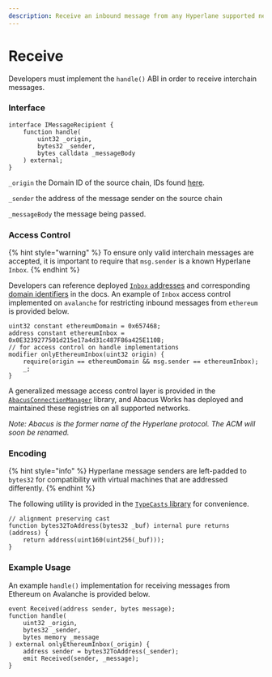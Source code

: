 ```yaml
---
description: Receive an inbound message from any Hyperlane supported network.
---
```


# Receive

Developers must implement the `handle()` ABI in order to receive interchain messages.

### Interface

```solidity
interface IMessageRecipient {
    function handle(
        uint32 _origin,
        bytes32 _sender,
        bytes calldata _messageBody
    ) external;
}
```

`_origin` the Domain ID of the source chain, IDs found [here](../../developers-faq-and-troubleshooting/domains.md#mainnet).

`_sender` the address of the message sender on the source chain

`_messageBody` the message being passed.



### Access Control

{% hint style="warning" %}
To ensure only valid interchain messages are accepted, it is important to require that `msg.sender` is a known Hyperlane `Inbox`.
{% endhint %}

Developers can reference deployed [`Inbox` addresses](../../developers-faq-and-troubleshooting/addresses/#inboxes) and corresponding [domain identifiers](../../developers-faq-and-troubleshooting/domains.md) in the docs. An example of `Inbox` access control implemented on `avalanche` for restricting inbound messages from `ethereum` is provided below.

```solidity
uint32 constant ethereumDomain = 0x657468;
address constant ethereumInbox = 0x0E3239277501d215e17a4d31c487F86a425E110B;
// for access control on handle implementations
modifier onlyEthereumInbox(uint32 origin) {
    require(origin == ethereumDomain && msg.sender == ethereumInbox);
    _;    
}
```

A generalized message access control layer is provided in the [`AbacusConnectionManager`](../building-applications/writing-contracts/abacusconnectionmanager.md) library, and Abacus Works has deployed and maintained these registries on all supported networks.&#x20;

_Note: Abacus is the former name of the Hyperlane protocol. The ACM will soon be renamed._

### Encoding

{% hint style="info" %}
Hyperlane message senders are left-padded to `bytes32` for compatibility with virtual machines that are addressed differently.&#x20;
{% endhint %}

The following utility is provided in the [`TypeCasts` library](https://github.com/hyperlane-xyz/hyperlane-monorepo/blob/main/solidity/contracts/libs/TypeCasts.sol) for convenience.

```solidity
// alignment preserving cast
function bytes32ToAddress(bytes32 _buf) internal pure returns (address) {
    return address(uint160(uint256(_buf)));
}
```

### Example Usage

An example `handle()` implementation for receiving messages from Ethereum on Avalanche is provided below.

```solidity
event Received(address sender, bytes message);
function handle(
    uint32 _origin,
    bytes32 _sender,
    bytes memory _message
) external onlyEthereumInbox(_origin) {
    address sender = bytes32ToAddress(_sender);
    emit Received(sender, _message);
}
```

